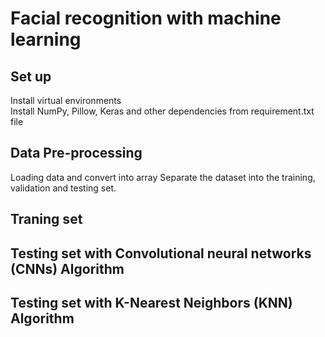 # Facial recognition with machine learning

## Set up
Install virtual environments</br>
Install NumPy, Pillow, Keras and other dependencies from requirement.txt file

## Data Pre-processing
Loading data and convert into array
Separate the dataset into the training, validation and testing set.

## Traning set

## Testing set with Convolutional neural networks (CNNs) Algorithm
## Testing set with K-Nearest Neighbors (KNN) Algorithm

